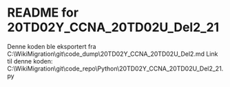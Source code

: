 # README for 20TD02Y_CCNA_20TD02U_Del2_21
Denne koden ble eksportert fra C:\WikiMigration\git\code_dump\20TD02Y_CCNA_20TD02U_Del2.md
Link til denne koden: C:\WikiMigration\git\code_repo\Python\20TD02Y_CCNA_20TD02U_Del2_21.py
